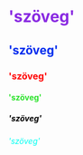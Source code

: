 <html>
    <head>
        <h1 style="color:blueviolet;">'szöveg'</h1>
        <h2 style="color:rgb(0, 44, 238);">'szöveg'</h2>
        <h3 style="color:rgb(255, 0, 0);">'szöveg'</h3>
        <h4 style="color:rgb(43, 226, 43);">'szöveg'</h4>
        <h5 style="color:rgb(0, 0, 0);">'szöveg'</h5>
        <h6 style="color:rgb(0, 255, 242);">'szöveg'</h6>
    </head>
</html>
